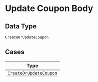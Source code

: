 
# Update Coupon Body

## Data Type

`CreateOrUpdateCoupon`

## Cases

| Type |
|  --- |
| [`CreateOrUpdateCoupon`](../../../doc/models/create-or-update-coupon.md) |

